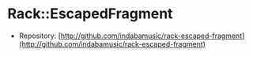 Rack::EscapedFragment
=====================

* Repository: [http://github.com/indabamusic/rack-escaped-fragment](http://github.com/indabamusic/rack-escaped-fragment)
